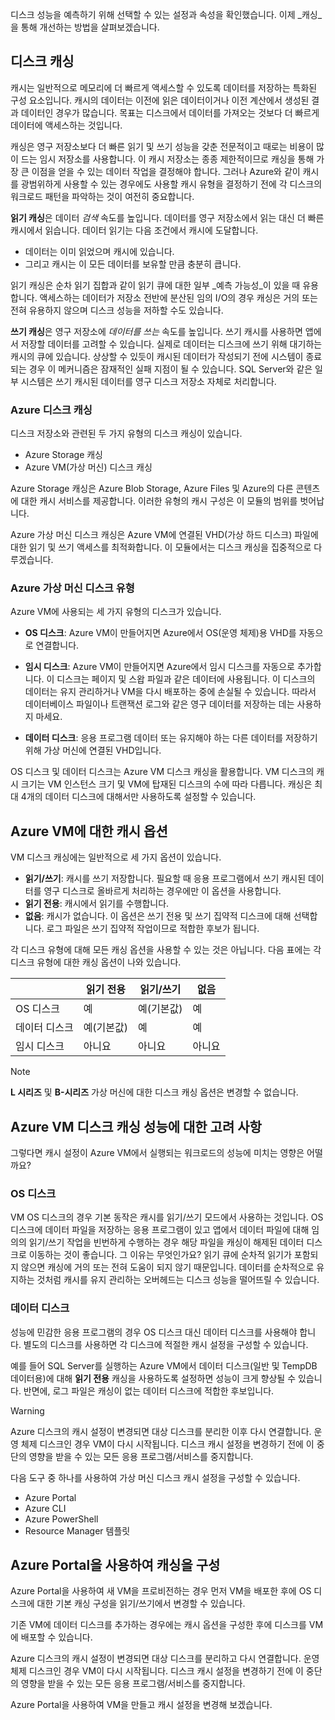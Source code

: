 디스크 성능을 예측하기 위해 선택할 수 있는 설정과 속성을 확인했습니다. 이제 _캐싱_을 통해 개선하는 방법을 살펴보겠습니다.

## <a name="disk-caching"></a>디스크 캐싱

캐시는 일반적으로 메모리에 더 빠르게 액세스할 수 있도록 데이터를 저장하는 특화된 구성 요소입니다. 캐시의 데이터는 이전에 읽은 데이터이거나 이전 계산에서 생성된 결과 데이터인 경우가 많습니다. 목표는 디스크에서 데이터를 가져오는 것보다 더 빠르게 데이터에 액세스하는 것입니다.

캐싱은 영구 저장소보다 더 빠른 읽기 및 쓰기 성능을 갖춘 전문적이고 때로는 비용이 많이 드는 임시 저장소를 사용합니다. 이 캐시 저장소는 종종 제한적이므로 캐싱을 통해 가장 큰 이점을 얻을 수 있는 데이터 작업을 결정해야 합니다. 그러나 Azure와 같이 캐시를 광범위하게 사용할 수 있는 경우에도 사용할 캐시 유형을 결정하기 전에 각 디스크의 워크로드 패턴을 파악하는 것이 여전히 중요합니다.

**읽기 캐싱**은 데이터 _검색_ 속도를 높입니다. 데이터를 영구 저장소에서 읽는 대신 더 빠른 캐시에서 읽습니다. 데이터 읽기는 다음 조건에서 캐시에 도달합니다.

- 데이터는 이미 읽었으며 캐시에 있습니다.
- 그리고 캐시는 이 모든 데이터를 보유할 만큼 충분히 큽니다.

읽기 캐싱은 순차 읽기 집합과 같이 읽기 큐에 대한 일부 _예측 가능성_이 있을 때 유용합니다. 액세스하는 데이터가 저장소 전반에 분산된 임의 I/O의 경우 캐싱은 거의 또는 전혀 유용하지 않으며 디스크 성능을 저하할 수도 있습니다.

**쓰기 캐싱**은 영구 저장소에 _데이터를 쓰는_ 속도를 높입니다. 쓰기 캐시를 사용하면 앱에서 저장할 데이터를 고려할 수 있습니다. 실제로 데이터는 디스크에 쓰기 위해 대기하는 캐시의 큐에 있습니다. 상상할 수 있듯이 캐시된 데이터가 작성되기 전에 시스템이 종료되는 경우 이 메커니즘은 잠재적인 실패 지점이 될 수 있습니다. SQL Server와 같은 일부 시스템은 쓰기 캐시된 데이터를 영구 디스크 저장소 자체로 처리합니다.

### <a name="azure-disk-caching"></a>Azure 디스크 캐싱

디스크 저장소와 관련된 두 가지 유형의 디스크 캐싱이 있습니다.

- Azure Storage 캐싱
- Azure VM(가상 머신) 디스크 캐싱

Azure Storage 캐싱은 Azure Blob Storage, Azure Files 및 Azure의 다른 콘텐츠에 대한 캐시 서비스를 제공합니다. 이러한 유형의 캐시 구성은 이 모듈의 범위를 벗어납니다.

Azure 가상 머신 디스크 캐싱은 Azure VM에 연결된 VHD(가상 하드 디스크) 파일에 대한 읽기 및 쓰기 액세스를 최적화합니다. 이 모듈에서는 디스크 캐싱을 집중적으로 다루겠습니다.

### <a name="azure-virtual-machine-disk-types"></a>Azure 가상 머신 디스크 유형

Azure VM에 사용되는 세 가지 유형의 디스크가 있습니다.

- **OS 디스크**: Azure VM이 만들어지면 Azure에서 OS(운영 체제)용 VHD를 자동으로 연결합니다.

- **임시 디스크**: Azure VM이 만들어지면 Azure에서 임시 디스크를 자동으로 추가합니다. 이 디스크는 페이지 및 스왑 파일과 같은 데이터에 사용됩니다. 이 디스크의 데이터는 유지 관리하거나 VM을 다시 배포하는 중에 손실될 수 있습니다. 따라서 데이터베이스 파일이나 트랜잭션 로그와 같은 영구 데이터를 저장하는 데는 사용하지 마세요.

- **데이터 디스크**: 응용 프로그램 데이터 또는 유지해야 하는 다른 데이터를 저장하기 위해 가상 머신에 연결된 VHD입니다.

OS 디스크 및 데이터 디스크는 Azure VM 디스크 캐싱을 활용합니다. VM 디스크의 캐시 크기는 VM 인스턴스 크기 및 VM에 탑재된 디스크의 수에 따라 다릅니다. 캐싱은 최대 4개의 데이터 디스크에 대해서만 사용하도록 설정할 수 있습니다.

## <a name="cache-options-for-azure-vms"></a>Azure VM에 대한 캐시 옵션

VM 디스크 캐싱에는 일반적으로 세 가지 옵션이 있습니다.

- **읽기/쓰기**: 캐시를 쓰기 저장합니다. 필요할 때 응용 프로그램에서 쓰기 캐시된 데이터를 영구 디스크로 올바르게 처리하는 경우에만 이 옵션을 사용합니다.
- **읽기 전용**: 캐시에서 읽기를 수행합니다.
- **없음**: 캐시가 없습니다. 이 옵션은 쓰기 전용 및 쓰기 집약적 디스크에 대해 선택합니다. 로그 파일은 쓰기 집약적 작업이므로 적합한 후보가 됩니다.

각 디스크 유형에 대해 모든 캐싱 옵션을 사용할 수 있는 것은 아닙니다. 다음 표에는 각 디스크 유형에 대한 캐싱 옵션이 나와 있습니다.

|               | **읽기 전용**  | **읽기/쓰기** | **없음** |
|---------------|----------------|----------------|----------|
| OS 디스크       | 예            | 예(기본값)  | 예      |
| 데이터 디스크     | 예(기본값)  | 예            | 예      |
| 임시 디스크     | 아니요             | 아니요             | 아니요       |

> [!NOTE]
> **L 시리즈** 및 **B-시리즈** 가상 머신에 대한 디스크 캐싱 옵션은 변경할 수 없습니다.

## <a name="performance-considerations-for-azure-vm-disk-caching"></a>Azure VM 디스크 캐싱 성능에 대한 고려 사항

그렇다면 캐시 설정이 Azure VM에서 실행되는 워크로드의 성능에 미치는 영향은 어떨까요?

### <a name="os-disk"></a>OS 디스크

VM OS 디스크의 경우 기본 동작은 캐시를 읽기/쓰기 모드에서 사용하는 것입니다. OS 디스크에 데이터 파일을 저장하는 응용 프로그램이 있고 앱에서 데이터 파일에 대해 임의의 읽기/쓰기 작업을 빈번하게 수행하는 경우 해당 파일을 캐싱이 해제된 데이터 디스크로 이동하는 것이 좋습니다. 그 이유는 무엇인가요? 읽기 큐에 순차적 읽기가 포함되지 않으면 캐싱에 거의 또는 전혀 도움이 되지 않기 때문입니다. 데이터를 순차적으로 유지하는 것처럼 캐시를 유지 관리하는 오버헤드는 디스크 성능을 떨어뜨릴 수 있습니다.

### <a name="data-disks"></a>데이터 디스크

성능에 민감한 응용 프로그램의 경우 OS 디스크 대신 데이터 디스크를 사용해야 합니다. 별도의 디스크를 사용하면 각 디스크에 적절한 캐시 설정을 구성할 수 있습니다.

예를 들어 SQL Server를 실행하는 Azure VM에서 데이터 디스크(일반 및 TempDB 데이터용)에 대해 **읽기 전용** 캐싱을 사용하도록 설정하면 성능이 크게 향상될 수 있습니다. 반면에, 로그 파일은 캐싱이 없는 데이터 디스크에 적합한 후보입니다.

> [!WARNING]
> Azure 디스크의 캐시 설정이 변경되면 대상 디스크를 분리한 이후 다시 연결합니다. 운영 체제 디스크인 경우 VM이 다시 시작됩니다. 디스크 캐시 설정을 변경하기 전에 이 중단의 영향을 받을 수 있는 모든 응용 프로그램/서비스를 중지합니다.

다음 도구 중 하나를 사용하여 가상 머신 디스크 캐시 설정을 구성할 수 있습니다.

- Azure Portal
- Azure CLI
- Azure PowerShell
- Resource Manager 템플릿

## <a name="using-the-azure-portal-to-configure-caching"></a>Azure Portal을 사용하여 캐싱을 구성

Azure Portal을 사용하여 새 VM을 프로비전하는 경우 먼저 VM을 배포한 후에 OS 디스크에 대한 기본 캐싱 구성을 읽기/쓰기에서 변경할 수 있습니다.

기존 VM에 데이터 디스크를 추가하는 경우에는 캐시 옵션을 구성한 후에 디스크를 VM에 배포할 수 있습니다.

Azure 디스크의 캐시 설정이 변경되면 대상 디스크를 분리하고 다시 연결합니다. 운영 체제 디스크인 경우 VM이 다시 시작됩니다. 디스크 캐시 설정을 변경하기 전에 이 중단의 영향을 받을 수 있는 모든 응용 프로그램/서비스를 중지합니다.

Azure Portal을 사용하여 VM을 만들고 캐시 설정을 변경해 보겠습니다.
